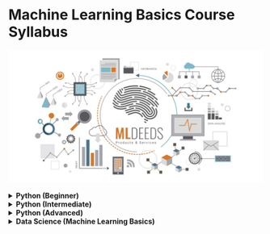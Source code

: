 # Machine Learning Basics Course Syllabus

![DataScience MLDeeds](contents/DataScienceMLDeeds.jpg "DataScience MLDeeds")

<details>
  <summary><b>Python (Beginner)</b></summary>

- Intro (what is Python?)
- Getting Started
- General Syntax
- Comments
- Variables
  - Global Variables
- PIP Package Manager
- Data Types
  - Numbers
  - Strings
    - String Formatting
  - Booleans
  - Type Castings
- Data Structures (Collections)
  - Lists
  - Tuples
  - Sets
  - Dictionaries
  - Arrays
- Operations and Control Structure
  - Simple Operators
  - If-else (Control flow)
  - While Loops
  - For Loops
  - Break and Continue
- Blocks
  - Functions (methods)
    - Variable Scopes
    - Lambda Functions
    - Call by Value or Reference
  - Classes and Objects
    - Inheritance
    - Iterators
- Modules
  - OS
  - Globe
  - Math
  - JSON
  - Date Time
  - Regex
- Utilities
  - Try … Except
    - Exceptions
- User Inputs

</details>
<details>
  <summary><b>Python (Intermediate)</b></summary>
    
- Files
    - Create
    - Open/Close
    - Read/Write
    - Delete
- Modules
    - Random
    - Math and cMath
    - Requests
    - Statistics
- Built-in Functions
    - General
    - Strings
    - Lists
    - Sets
    - Tuples
    - Dictionaries
    - Arrays
    - Files
- Databases
    - MySQL
      - Create Database
      - Create Table
      - Insert
      - Select
      - Update
      - Delete
      - Drop Table
      - Limit
      - Order by
      - Join

</details>
<details>
  <summary><b>Python (Advanced)</b></summary>

- Modules

  - NumPy

    - Intro
    - Data Types
    - Arrays
      - 1D, 2D, and nD
      - Shape of Arrays
      - Copy and View
    - Indexing
      - Negative Indexing
    - Slicing
    - Reshaping
    - Iterating
    - Join and Split
    - Sorting
    - Filtration
    - Searching
    - Randomization
    - Data Distribution
      - Normal
      - Uniform
      - Binormal
      - Logistic
      - Pareto
    - Universal Functions (uFuncs)
      - Arithmatic
      - Logs
      - Hyperbolic

  - SciPy
    - Intro
    - Constants
    - Optimizers
    - Working with Sparse Data
    - Spatial Data
    - Graphs
    - Interpolation
    - Statistical Significance Tests
  - Pandas
    - Intro
    - Series
    - DataFrames
      - Create
      - Select
      - Insert
      - Slice
      - Describe
      - Sort
      - Merge
    - Reading from Files
      - JSON
      - CSV
      - TXT
    - Analyzing Data
    - Cleaning Data
    - Exporting
    - Correlations
    - Plotting
  - Matplotlib
    - Intro
    - Plotting
      - Lines
      - Markers
      - Labels
      - Grids
    - Subplots
    - Charts
      - Line Chart
      - Bar Chart
      - Histogram
      - Scatter
      - Pie Chart
    - More
      - Legends
      - Shadows
      - Colors
      - Customizations

</details>

<details>
  <summary><b>Data Science (Machine Learning Basics)</b></summary>

- Intro
  - Machine Learning Basics
    - A Brief Overview
    - Data Acquisition (Sensors)
    - Key Tasks of ML
      - Supervised Learning
      - Unsupervised Learning
  - Why using Python?
- Data Sets
- Statistics
  - Mean
  - Mode
  - Median
  - Variance
  - Standard Deviation
  - Percentiles
- Data Distributions
  - Concepts
  - Visualization
- Regression
  - Fitting
  - Types
    - Linear Regression
    - Polynomial Regression
    - Multiple Regression
  - Relationship Extraction
  - Coefficient
  - Prediction
  - Result Explained
- Scale Features
- Data Split
  - Train, Test, and Evaluation
  - Visualization
- Classification
- Prediction
- Decision Trees

</details>
